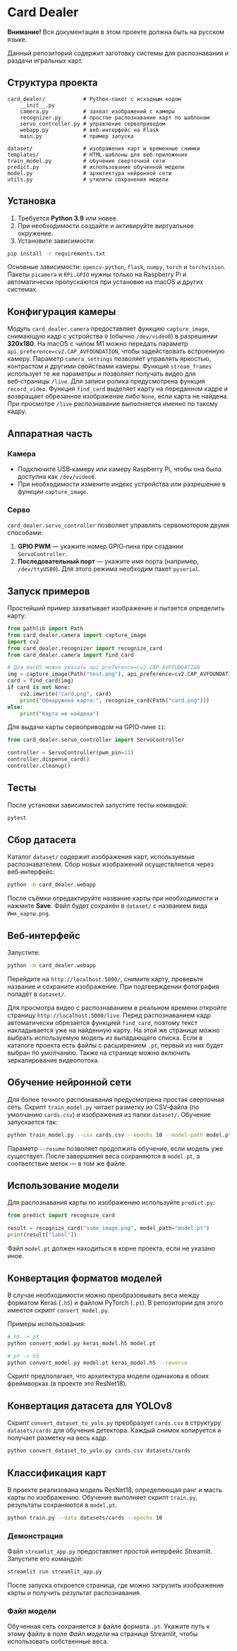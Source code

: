 # Card Dealer

**Внимание!** Вся документация в этом проекте должна быть на русском языке.

Данный репозиторий содержит заготовку системы для распознавания и раздачи игральных карт.

## Структура проекта

```
card_dealer/            # Python-пакет с исходным кодом
    __init__.py
    camera.py           # захват изображений с камеры
    recognizer.py       # простое распознавание карт по шаблонам
    servo_controller.py # управление сервоприводом
    webapp.py           # веб-интерфейс на Flask
    main.py             # пример запуска

dataset/                # изображения карт и временные снимки
templates/              # HTML-шаблоны для веб-приложения
train_model.py          # обучение сверточной сети
predict.py              # использование обученной модели
model.py                # архитектура нейронной сети
utils.py                # утилиты сохранения модели
```

## Установка

1. Требуется **Python 3.9** или новее.
2. При необходимости создайте и активируйте виртуальное окружение.
3. Установите зависимости:

```bash
pip install -r requirements.txt
```

Основные зависимости: `opencv-python`, `flask`, `numpy`, `torch` и `torchvision`.
Пакеты `picamera` и `RPi.GPIO` нужны только на Raspberry Pi и
автоматически пропускаются при установке на macOS и других системах.

## Конфигурация камеры

Модуль `card_dealer.camera` предоставляет функцию `capture_image`, снимающую кадр с устройства `0` (обычно `/dev/video0`) в разрешении **320x180**. На macOS с чипом M1 можно передать параметр `api_preference=cv2.CAP_AVFOUNDATION`, чтобы задействовать встроенную камеру. Параметр `camera_settings` позволяет управлять яркостью, контрастом и другими свойствами камеры.
Функция `stream_frames` использует те же параметры и позволяет получать видео для веб‑страницы `/live`. Для записи ролика предусмотрена функция `record_video`.
Функция `find_card` выделяет карту на переданном кадре и возвращает обрезанное изображение либо `None`, если карта не найдена. При просмотре `/live` распознавание выполняется именно по такому кадру.

## Аппаратная часть

### Камера

- Подключите USB‑камеру или камеру Raspberry Pi, чтобы она была доступна как `/dev/video0`.
- При необходимости измените индекс устройства или разрешение в функции `capture_image`.

### Серво

`card_dealer.servo_controller` позволяет управлять сервомотором двумя способами:

1. **GPIO PWM** — укажите номер GPIO‑пина при создании `ServoController`.
2. **Последовательный порт** — укажите имя порта (например, `/dev/ttyUSB0`).
   Для этого режима необходим пакет `pyserial`.

## Запуск примеров

Простейший пример захватывает изображение и пытается определить карту:

```python
from pathlib import Path
from card_dealer.camera import capture_image
import cv2
from card_dealer.recognizer import recognize_card
from card_dealer.camera import find_card

# Для macOS можно указать api_preference=cv2.CAP_AVFOUNDATION
img = capture_image(Path("test.png"), api_preference=cv2.CAP_AVFOUNDATION)
card = find_card(img)
if card is not None:
    cv2.imwrite("card.png", card)
    print("Обнаружена карта:", recognize_card(Path("card.png")))
else:
    print("Карта не найдена")
```

Для выдачи карты сервоприводом на GPIO‑пине `11`:

```python
from card_dealer.servo_controller import ServoController

controller = ServoController(pwm_pin=11)
controller.dispense_card()
controller.cleanup()
```

## Тесты

После установки зависимостей запустите тесты командой:

```bash
pytest
```

## Сбор датасета

Каталог `dataset/` содержит изображения карт, используемые распознавателем. Сбор новых изображений осуществляется через веб‑интерфейс:

```bash
python -m card_dealer.webapp
```

После съёмки отредактируйте название карты при необходимости и нажмите **Save**. Файл будет сохранён в `dataset/` с названием вида `Имя_карты.png`.

## Веб‑интерфейс

Запустите:

```bash
python -m card_dealer.webapp
```

Перейдите на `http://localhost:5000/`, снимите карту, проверьте название и сохраните изображение. При подтверждении фотография попадёт в `dataset/`.

Для просмотра видео с распознаванием в реальном времени откройте страницу
`http://localhost:5000/live`. Перед распознаванием кадр автоматически
обрезается функцией `find_card`, поэтому текст накладывается уже на найденную
карту. На этой же странице можно выбрать используемую модель из выпадающего
списка. Если в каталоге проекта есть файлы с расширением `.pt`, первый из них
будет выбран по умолчанию. Также на странице можно включить зеркалирование
видеопотока.

## Обучение нейронной сети

Для более точного распознавания предусмотрена простая сверточная сеть. Скрипт `train_model.py` читает разметку из CSV‑файла (по умолчанию `cards.csv`) и изображения из папки `dataset/`. Обучение запускается так:

```bash
python train_model.py --csv cards.csv --epochs 10 --model-path model.pt
```

Параметр `--resume` позволяет продолжить обучение, если модель уже существует. После завершения веса сохраняются в `model.pt`, а соответствие меток — в том же файле.

## Использование модели

Для распознавания карты по изображению используйте `predict.py`:

```python
from predict import recognize_card

result = recognize_card("some_image.png", model_path="model.pt")
print(result["label"])
```

Файл `model.pt` должен находиться в корне проекта, если не указано иное.


## Конвертация форматов моделей

В случае необходимости можно преобразовывать веса между форматом Keras (`.h5`)
и файлом PyTorch (`.pt`). В репозитории для этого имеется скрипт
`convert_model.py`.

Примеры использования:

```bash
# h5 -> pt
python convert_model.py keras_model.h5 model.pt

# pt -> h5
python convert_model.py model.pt keras_model.h5 --reverse
```

Скрипт предполагает, что архитектура модели одинакова в обоих фреймворках
(в проекте это ResNet18).


## Конвертация датасета для YOLOv8

Скрипт `convert_dataset_to_yolo.py` преобразует `cards.csv` в структуру `datasets/cards` для обучения детектора.
Каждый снимок копируется и получает разметку на весь кадр.

```bash
python convert_dataset_to_yolo.py cards.csv datasets/cards
```


## Классификация карт

В проекте реализована модель ResNet18, определяющая ранг и масть карты по изображению.
Обучение выполняет скрипт `train.py`, результаты сохраняются в `model.pt`.

```bash
python train.py --data datasets/cards --epochs 10
```

### Демонстрация

Файл `streamlit_app.py` предоставляет простой интерфейс Streamlit.
Запустите его командой:

```bash
streamlit run streamlit_app.py
```

После запуска откроется страница, где можно загрузить изображение
карты и получить результат распознавания.

### Файл модели

Обученная сеть сохраняется в файле формата `.pt`. Укажите путь к этому файлу
в поле *Файл модели* на странице Streamlit, чтобы использовать собственные
веса.
